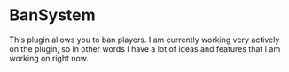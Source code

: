 # BanSystem
This plugin allows you to ban players. I am currently working very actively on the plugin, so in other words I have a lot of ideas and features that I am working on right now.